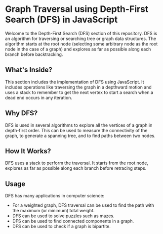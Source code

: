 # Graph Traversal using Depth-First Search (DFS) in JavaScript

Welcome to the Depth-First Search (DFS) section of this repository. DFS is an algorithm for traversing or searching tree or graph data structures. The algorithm starts at the root node (selecting some arbitrary node as the root node in the case of a graph) and explores as far as possible along each branch before backtracking.

## What's Inside?

This section includes the implementation of DFS using JavaScript. It includes operations like traversing the graph in a depthward motion and uses a stack to remember to get the next vertex to start a search when a dead end occurs in any iteration.

## Why DFS?

DFS is used in several algorithms to explore all the vertices of a graph in depth-first order. This can be used to measure the connectivity of the graph, to generate a spanning tree, and to find paths between two nodes.

## How It Works?

DFS uses a stack to perform the traversal. It starts from the root node, explores as far as possible along each branch before retracing steps.

## Usage

DFS has many applications in computer science:

- For a weighted graph, DFS traversal can be used to find the path with the maximum (or minimum) total weight.
- DFS can be used to solve puzzles such as mazes.
- DFS can be used to find connected components in a graph.
- DFS can be used to check if a graph is bipartite.
